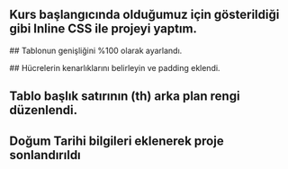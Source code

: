 ## Kurs başlangıcında olduğumuz için gösterildiği gibi Inline CSS ile projeyi yaptım.

## Tablonun genişliğini %100 olarak ayarlandı.

## Hücrelerin kenarlıklarını belirleyin ve padding eklendi.

## Tablo başlık satırının (th) arka plan rengi düzenlendi.

## Doğum Tarihi bilgileri eklenerek proje sonlandırıldı 

